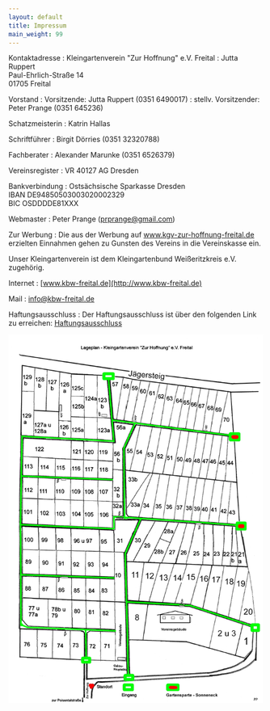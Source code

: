 ```yaml
---
layout: default
title: Impressum
main_weight: 99
---
```


Kontaktadresse
: Kleingartenverein "Zur Hoffnung" e.V. Freital
: Jutta Ruppert  
  Paul-Ehrlich-Straße 14  
  01705 Freital

Vorstand
: Vorsitzende: Jutta Ruppert (0351 6490017)
: stellv. Vorsitzender: Peter Prange (0351 645236)

Schatzmeisterin
: Katrin Hallas

Schriftführer
: Birgit Dörries (0351 32320788)

Fachberater
: Alexander Marunke (0351 6526379)

Vereinsregister
: VR 40127 AG Dresden

Bankverbindung
: Ostsächsische Sparkasse Dresden  
  IBAN DE94850503003020002329  
  BIC OSDDDDE81XXX

Webmaster
: Peter Prange ([prprange@gmail.com](mailto:prprange@gmail.com))

Zur Werbung
: Die aus der Werbung auf www.kgv-zur-hoffnung-freital.de erzielten Einnahmen gehen zu Gunsten des Vereins in die Vereinskasse ein.

Unser Kleingartenverein ist dem Kleingartenbund Weißeritzkreis e.V. zugehörig.

Internet
: [www.kbw-freital.de](http://www.kbw-freital.de)	

Mail
: [info@kbw-freital.de](mailto:info@kbw-freital.de)

Haftungsausschluss
: Der Haftungsausschluss ist über den folgenden Link zu erreichen: [Haftungsausschluss](https://www.disclaimer.de/disclaimer.htm?farbe=FFFFFF/000000/000000/000000)

![lageplan](/assets/images/lageplan.jpg)

